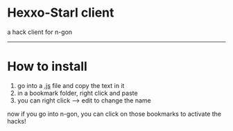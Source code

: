 # Hexxo-Starl client
a hack client for n-gon

---

# How to install

1. go into a [.js](https://github.com/CookieMe29/Starl-client/tree/main/n-gon) file and copy the text in it
2. in a bookmark folder, right click and paste
3. you can right click --> edit to change the name

now if you go into n-gon, you can click on those bookmarks to activate the hacks!

